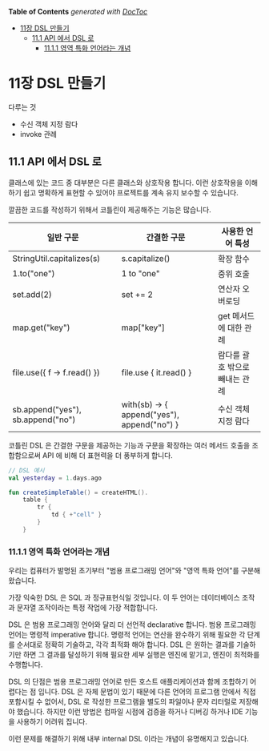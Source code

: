 <!-- START doctoc generated TOC please keep comment here to allow auto update -->
<!-- DON'T EDIT THIS SECTION, INSTEAD RE-RUN doctoc TO UPDATE -->
**Table of Contents**  *generated with [DocToc](https://github.com/thlorenz/doctoc)*

- [11장 DSL 만들기](#11%EC%9E%A5-dsl-%EB%A7%8C%EB%93%A4%EA%B8%B0)
  - [11.1 API 에서 DSL 로](#111-api-%EC%97%90%EC%84%9C-dsl-%EB%A1%9C)
    - [11.1.1 영역 특화 언어라는 개념](#1111-%EC%98%81%EC%97%AD-%ED%8A%B9%ED%99%94-%EC%96%B8%EC%96%B4%EB%9D%BC%EB%8A%94-%EA%B0%9C%EB%85%90)

<!-- END doctoc generated TOC please keep comment here to allow auto update -->

# 11장 DSL 만들기

다루는 것

* 수신 객체 지정 람다
* invoke 관례

## 11.1 API 에서 DSL 로

클래스에 있는 코드 중 대부분은 다른 클래스와 상호작용 합니다. 이런 상호작용을 이해하기 쉽고 명확하게 표현할 수 있어야 프로젝트를 계속 유지 보수할 수 있습니다.

깔끔한 코드를 작성하기 위해서 코틀린이 제공해주는 기능은 많습니다.

|일반 구문|간결한 구문|사용한 언어 특성|
|-------|--------|------------|
StringUtil.capitalizes(s)|s.capitalize()|확장 함수
1.to("one")|1 to "one"|중위 호출
set.add(2)|set += 2|연산자 오버로딩
map.get("key")|map["key"]|get 메서드에 대한 관례
file.use({ f -> f.read() })|file.use { it.read() }|람다를 괄호 밖으로 빼내는 관례
sb.append("yes"), sb.append("no")|with(sb) -> { append("yes"), append("no") }|수신 객체 지정 람다

코틀린 DSL 은 간결한 구문을 제공하는 기능과 구문을 확장하는 여러 메서드 호출을 조합함으로써 API 에 비해 더 표현력을 더 풍부하게 합니다.

```kotlin
// DSL 예시
val yesterday = 1.days.ago

fun createSimpleTable() = createHTML().
    table {
        tr {
            td { +"cell" }
        }
    }
```

### 11.1.1 영역 특화 언어라는 개념

우리는 컴퓨터가 발명된 초기부터 "범용 프로그래밍 언어"와 "영역 특화 언어"를 구분해왔습니다.

가장 익숙한 DSL 은 SQL 과 정규표현식일 것입니다. 이 두 언어는 데이터베이스 조작과 문자열 조작이라는 특정 작업에 가장 적합합니다.

DSL 은 범용 프로그래밍 언어와 달리 더 선언적 declarative 합니다. 범용 프로그래밍 언어는 명령적 imperative 합니다. 명령적 언어는 연산을 완수하기 위해 필요한 각 단계를 순서대로 정확히 기술하고, 각각 최적화 해야 합니다. DSL 은 원하는 결과를 기술하기만 하면 그 결과를 달성하기 위해 필요한 세부 실행은 엔진에 맡기고, 엔진이 최적화를 수행합니다.

DSL 의 단점은 범용 프로그래밍 언어로 만든 호스트 애플리케이션과 함께 조합하기 어렵다는 점 입니다. DSL 은 자체 문법이 있기 때문에 다른 언어의 프로그램 안에서 직접 포함시킬 수 없어서, DSL 로 작성한 프로그램을 별도의 파일이나 문자 리터럴로 저장해야 했습니다. 하지만 이런 방법은 컴파일 시점에 검증을 하거나 디버깅 하거나 IDE 기능을 사용하기 어려워 집니다.

이런 문제를 해결하기 위해 내부 internal DSL 이라는 개념이 유명해지고 있습니다.
